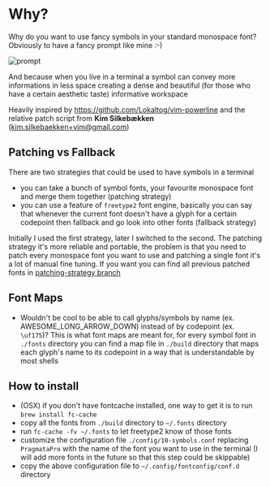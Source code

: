 # Why?
Why do you want to use fancy symbols in your standard monospace font? Obviously to have a fancy prompt like mine :-)

![prompt](https://github.com/gabrielelana/awesome-terminal-fonts/raw/master/why.png)

And because when you live in a terminal a symbol can convey more informations in less space creating a dense and beautiful (for those who have a certain aesthetic taste) informative workspace

Heavily inspired by <https://github.com/Lokaltog/vim-powerline> and the relative patch script from **Kim Silkebækken** (kim.silkebaekken+vim@gmail.com)

## Patching vs Fallback
There are two strategies that could be used to have symbols in a terminal
* you can take a bunch of symbol fonts, your favourite monospace font and merge them together (patching strategy)
* you can use a feature of `freetype2` font engine, basically you can say that whenever the current font doesn't have a glyph for a certain codepoint then fallback and go look into other fonts (fallback strategy)

Initially I used the first strategy, later I switched to the second. The patching strategy it's more reliable and portable, the problem is that you need to patch every monospace font you want to use and patching a single font it's a lot of manual fine tuning. If you want you can find all previous patched fonts in [patching-strategy branch](https://github.com/gabrielelana/awesome-terminal-fonts/tree/patching-strategy)

## Font Maps
* Wouldn't be cool to be able to call glyphs/symbols by name (ex. AWESOME_LONG_ARROW_DOWN) instead of by codepoint (ex. `\uf175`)? This is what font maps are meant for, for every symbol font in `./fonts` directory you can find a map file in `./build` directory that maps each glyph's name to its codepoint in a way that is understandable by most shells

## How to install
* (OSX) if you don't have fontcache installed, one way to get it is to run `brew install fc-cache`
* copy all the fonts from `./build` directory to `~/.fonts` directory
* run `fc-cache -fv ~/.fonts` to let freetype2 know of those fonts
* customize the configuration file `./config/10-symbols.conf` replacing `PragmataPro` with the name of the font you want to use in the terminal (I will add more fonts in the future so that this step could be skippable)
* copy the above configuration file to `~/.config/fontconfig/conf.d` directory
